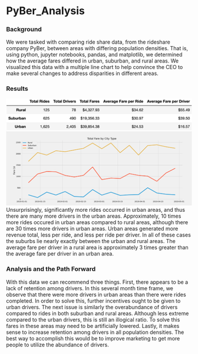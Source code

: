 # PyBer_Analysis
### Background
We were tasked with comparing ride share data, from the rideshare company PyBer, between areas with differing population densities. That is, using python, jupyter notebooks, pandas, and matplotlib, we determined how the average fares differed in urban, suburban, and rural areas. We visualized this data with a multiple line chart to help convince the CEO to make several changes to address disparities in different areas.
### Results
![Pyber Summary](https://github.com/shaneabbley/PyBer_Analysis/blob/main/Analysis/CityTypeSummary.png)
![Pyber Chart Summary](https://github.com/shaneabbley/PyBer_Analysis/blob/main/Analysis/PyBer_fare_summary.png)
Unsurprisingly, significantly more rides occurred in urban areas, and thus there are many more drivers in the urban areas. Approximately, 10 times more rides occured in urban areas compared to rural areas, although there are 30 times more drivers in urban areas. Urban areas generated more revenue total, less per ride, and less per ride per driver. In all of these cases the suburbs lie nearly exactly between the urban and rural areas. The average fare per driver in a rural area is approximately 3 times greater than the average fare per driver in an urban area.
### Analysis and the Path Forward
With this data we can recommend three things. First, there appears to be a lack of retention among drivers. In this several month time frame, we observe that there were more drivers in urban areas than there were rides completed. In order to solve this, further incentives ought to be given to urban drivers. The next issue is similarly the overabundance of drivers compared to rides in both suburban and rural areas. Although less extreme compared to the urban drivers, this is still an illogical ratio. To solve this fares in these areas may need to be artificially lowered. Lastly, it makes sense to increase retention among drivers in all population densities. The best way to accomplish this would be to improve marketing to get more people to utilize the abundance of drivers.
